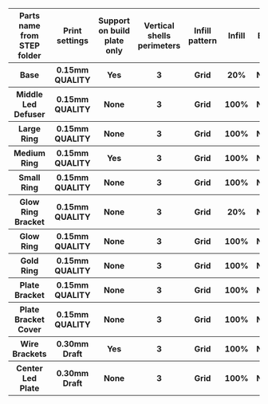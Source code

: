 <table>
    <tr>
    <th>Parts name from STEP folder</th>
    <th>Print settings</th>
    <th>Support on build plate only</th>
    <th>Vertical shells perimeters</th>
    <th>Infill pattern</th>
    <th>Infill</th>
    <th>Brim</th>
    <th>Material</th>
    <th>Quantity</th>
  </tr>
    <tr>
    <th>Base</th>
    <th>0.15mm QUALITY</th>
    <th>Yes</th>
    <th>3</th>
    <th>Grid</th>
    <th>20%</th>
    <th>None</th>
    <th>Black PLA</th>
    <th>1</th>
  </tr>
    <tr>
    <th>Middle Led Defuser</th>
    <th>0.15mm QUALITY</th>
    <th>None</th>
    <th>3</th>
    <th>Grid</th>
    <th>100%</th>
    <th>None</th>
    <th>Transparent PLA</th>
    <th>1</th>
  </tr>
    <tr>
    <th>Large Ring</th>
    <th>0.15mm QUALITY</th>
    <th>None</th>
    <th>3</th>
    <th>Grid</th>
    <th>100%</th>
    <th>None</th>
    <th>Black PLA</th>
    <th>1</th>
  </tr>
    <tr>
    <th>Medium Ring</th>
    <th>0.15mm QUALITY</th>
    <th>Yes</th>
    <th>3</th>
    <th>Grid</th>
    <th>100%</th>
    <th>None</th>
    <th>Black PLA</th>
    <th>1</th>
  </tr>
    <tr>
    <th>Small Ring</th>
    <th>0.15mm QUALITY</th>
    <th>None</th>
    <th>3</th>
    <th>Grid</th>
    <th>100%</th>
    <th>None</th>
    <th>Black PLA</th>
    <th>1</th>
  </tr>
    <tr>
    <th>Glow Ring Bracket</th>
    <th>0.15mm QUALITY</th>
    <th>None</th>
    <th>3</th>
    <th>Grid</th>
    <th>20%</th>
    <th>None</th>
    <th>Black PLA</th>
    <th>1</th>
  </tr>
    <tr>
    <th>Glow Ring</th>
    <th>0.15mm QUALITY</th>
    <th>None</th>
    <th>3</th>
    <th>Grid</th>
    <th>100%</th>
    <th>None</th>
    <th>Transparent PLA</th>
    <th>1</th>
  </tr>
    <tr>
    <th>Gold Ring</th>
    <th>0.15mm QUALITY</th>
    <th>None</th>
    <th>3</th>
    <th>Grid</th>
    <th>100%</th>
    <th>None</th>
    <th>Gold PLA</th>
    <th>1</th>
  </tr>
    <tr>
    <th>Plate Bracket</th>
    <th>0.15mm QUALITY</th>
    <th>None</th>
    <th>3</th>
    <th>Grid</th>
    <th>100%</th>
    <th>None</th>
    <th>Black PLA</th>
    <th>1</th>
  </tr>
    <tr>
    <th>Plate Bracket Cover</th>
    <th>0.15mm QUALITY</th>
    <th>None</th>
    <th>3</th>
    <th>Grid</th>
    <th>100%</th>
    <th>None</th>
    <th>Black PLA</th>
    <th>1</th>
  </tr>
    <tr>
    <th>Wire Brackets</th>
    <th>0.30mm Draft</th>
    <th>Yes</th>
    <th>3</th>
    <th>Grid</th>
    <th>100%</th>
    <th>None</th>
    <th>Black PLA</th>
    <th>10</th>
  </tr>
    <tr>
    <th>Center Led Plate</th>
    <th>0.30mm Draft</th>
    <th>None</th>
    <th>3</th>
    <th>Grid</th>
    <th>100%</th>
    <th>None</th>
    <th>Black PLA</th>
    <th>1</th>
  </tr>
</table>
